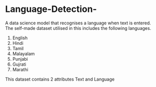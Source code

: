 # Language-Detection-
A data science model that recognises a language when text is entered.
<br>
The self-made dataset utilised in this includes the following languages. 

1) English <br>
2) Hindi  <br>
3) Tamil <br>
4) Malayalam <br>
5) Punjabi <br>
6) Gujrati <br>
7) Marathi

This dataset contains 2 attributes Text and Language

